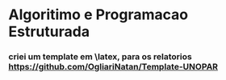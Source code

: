# Algoritimo e Programacao Estruturada
 



### criei um template em \latex, para os relatorios https://github.com/OgliariNatan/Template-UNOPAR




